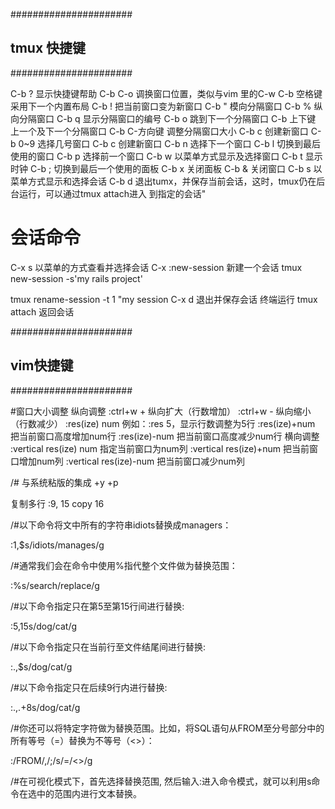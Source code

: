 
 ######################
 ##  tmux 快捷键     ##
 ######################

C-b ? 显示快捷键帮助
C-b C-o 调换窗口位置，类似与vim 里的C-w
C-b 空格键 采用下一个内置布局
C-b ! 把当前窗口变为新窗口
C-b " 模向分隔窗口
C-b % 纵向分隔窗口
C-b q 显示分隔窗口的编号
C-b o 跳到下一个分隔窗口
C-b 上下键 上一个及下一个分隔窗口
C-b C-方向键 调整分隔窗口大小
C-b c 创建新窗口
C-b 0~9 选择几号窗口
C-b c 创建新窗口
C-b n 选择下一个窗口
C-b l 切换到最后使用的窗口
C-b p 选择前一个窗口
C-b w 以菜单方式显示及选择窗口
C-b t 显示时钟
C-b ; 切换到最后一个使用的面板
C-b x 关闭面板
C-b & 关闭窗口
C-b s 以菜单方式显示和选择会话
C-b d 退出tumx，并保存当前会话，这时，tmux仍在后台运行，可以通过tmux attach进入 到指定的会话"

# 会话命令
C-x s 以菜单的方式查看并选择会话
C-x :new-session 新建一个会话
tmux new-session -s'my rails project'

tmux rename-session -t 1 "my session
C-x d 退出并保存会话
终端运行 tmux attach 返回会话

 ######################
 ##  vim快捷键       ##
 ###################### 


#窗口大小调整
纵向调整
:ctrl+w + 纵向扩大（行数增加）
:ctrl+w - 纵向缩小 （行数减少）
:res(ize) num  例如：:res 5，显示行数调整为5行
:res(ize)+num 把当前窗口高度增加num行
:res(ize)-num 把当前窗口高度减少num行
横向调整
:vertical res(ize) num 指定当前窗口为num列
:vertical res(ize)+num 把当前窗口增加num列
:vertical res(ize)-num 把当前窗口减少num列

/# 与系统粘版的集成
+y +p

复制多行
:9, 15 copy 16


/#以下命令将文中所有的字符串idiots替换成managers：

:1,$s/idiots/manages/g

/#通常我们会在命令中使用%指代整个文件做为替换范围：

:%s/search/replace/g

/#以下命令指定只在第5至第15行间进行替换:

:5,15s/dog/cat/g

/#以下命令指定只在当前行至文件结尾间进行替换:

:.,$s/dog/cat/g

/#以下命令指定只在后续9行内进行替换:

:.,.+8s/dog/cat/g

/#你还可以将特定字符做为替换范围。比如，将SQL语句从FROM至分号部分中的所有等号（=）替换为不等号（<>）：

:/FROM/,/;/s/=/<>/g

/#在可视化模式下，首先选择替换范围, 然后输入:进入命令模式，就可以利用s命令在选中的范围内进行文本替换。

